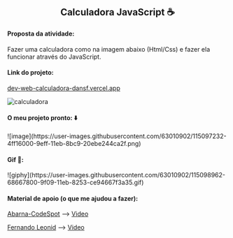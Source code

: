 <h2 style="text-align: center">
    Calculadora JavaScript ☕
</h2>

<h4>
    Proposta da atividade:
</h4>

<p>
     Fazer uma calculadora como na imagem abaixo (Html/Css) e fazer ela funcionar através do JavaScript.
</p>
<h4>Link do projeto:</h4><a href="dev-web-calculadora-dansf.vercel.app">dev-web-calculadora-dansf.vercel.app</a>



![calculadora](https://user-images.githubusercontent.com/63010902/115095199-bfaf1d00-9ef6-11eb-9005-973d735ef358.png)

<h4>
    O meu projeto pronto: ⬇️
</h4>
![image](https://user-images.githubusercontent.com/63010902/115097232-4ff16000-9eff-11eb-8bc9-20ebe244ca2f.png)



<h4>
    Gif 👾:
</h4>
![giphy](https://user-images.githubusercontent.com/63010902/115098962-68667800-9f09-11eb-8253-ce94667f3a35.gif)


<h4>
    Material de apoio (o que me ajudou a fazer):
</h4>

<p>
    <p>
            <a href="https://github.com/abarna-codespot/A-simple-Calculator">Abarna-CodeSpot</a> -->
        <a href="https://www.youtube.com/watch?v=CI2GwL--ll8">Video</a>
</p>
<p>
    <a href="https://www.youtube.com/channel/UCUx9gTvh8siElre9J7rF18w">Fernando Leonid</a> -->
    <a href="https://www.youtube.com/watch?v=oRZQ5EZOrQk">Video</a>
</p>

